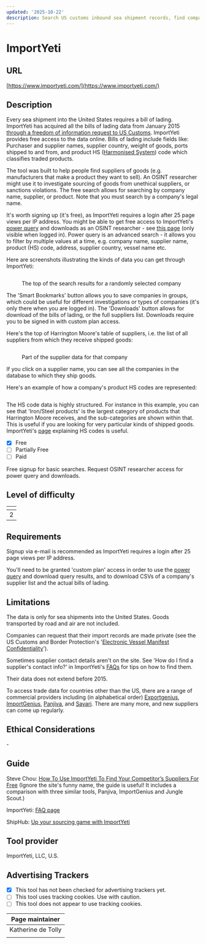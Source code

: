 ```yaml
---
updated: '2025-10-22'
description: Search US customs inbound sea shipment records, find company suppliers.
---
```


# ImportYeti

## URL

[https://www.importyeti.com/](https://www.importyeti.com/)

## Description

Every sea shipment into the United States requires a bill of lading. ImportYeti has acquired all the bills of lading data from January 2015 [through a freedom of information request to US Customs](https://www.importyeti.com/faqs). ImportYeti provides free access to the data online. Bills of lading include fields like: Purchaser and supplier names, supplier country, weight of goods, ports shipped to and from, and product HS ([Harmonised System](https://en.wikipedia.org/wiki/Harmonized_System)) code which classifies traded products.

The tool was built to help people find suppliers of goods (e.g. manufacturers that make a product they want to sell). An OSINT researcher might use it to investigate sourcing of goods from unethical suppliers, or sanctions violations. The free search allows for searching by company name, supplier, or product. Note that you must search by a company's legal name.

It's worth signing up (it's free), as ImportYeti requires a login after 25 page views per IP address. You might be able to get free access to ImportYeti's [power query](https://www.importyeti.com/power/us) and downloads as an OSINT researcher - see [this page](https://www.importyeti.com/pricing/custom-plan?source=survey) (only visible when logged in). Power query is an advanced search - it allows you to filter by multiple values at a time, e.g. company name, supplier name, product (HS) code, address, supplier country, vessel name etc.

Here are screenshots illustrating the kinds of data you can get through ImportYeti:

<figure><img src=".gitbook/assets/Screenshot 2024-09-25 at 11.30.10.png" alt=""><figcaption><p>The top of the search results for a randomly selected company</p></figcaption></figure>

The 'Smart Bookmarks' button allows you to save companies in groups, which could be useful for different investigations or types of companies (it's only there when you are logged in). The 'Downloads' button allows for download of the bills of lading, or the full suppliers list. Downloads require you to be signed in with custom plan access.

Here's the top of Harrington Moore's table of suppliers, i.e. the list of all suppliers from which they receive shipped goods:

<figure><img src=".gitbook/assets/Screenshot 2024-09-25 at 11.30.36.png" alt=""><figcaption><p>Part of the supplier data for that company</p></figcaption></figure>

If you click on a supplier name, you can see all the companies in the database to which they ship goods.

Here's an example of how a company's product HS codes are represented:

<figure><img src=".gitbook/assets/Screenshot 2024-09-25 at 11.30.49.png" alt=""><figcaption></figcaption></figure>

The HS code data is highly structured. For instance in this example, you can see that 'Iron/Steel products' is the largest category of products that Harrington Moore receives, and the sub-categories are shown within that. This is useful if you are looking for very particular kinds of shipped goods. ImportYeti's [page](https://www.importyeti.com/hs-codes) explaining HS codes is useful.

* [x] Free
* [ ] Partially Free
* [ ] Paid

Free signup for basic searches. Request OSINT researcher access for power query and downloads.

## Level of difficulty

<table><thead><tr><th data-type="rating" data-max="5"></th></tr></thead><tbody><tr><td>2</td></tr></tbody></table>

## Requirements

Signup via e-mail is recommended as ImportYeti requires a login after 25 page views per IP address.

You'll need to be granted 'custom plan' access in order to use the [power query](https://www.importyeti.com/power/us) and download query results, and to download CSVs of a company's supplier list and the actual bills of lading.

## Limitations

The data is only for sea shipments into the United States. Goods transported by road and air are not included.

Companies can request that their import records are made private (see the US Customs and Border Protection's '[Electronic Vessel Manifest Confidentiality](https://www.cbp.gov/trade/automated/electronic-vessel-manifest-confidentiality)').

Sometimes supplier contact details aren't on the site. See 'How do I find a supplier's contact info?' in ImportYeti's [FAQs](https://www.importyeti.com/faqs) for tips on how to find them.

Their data does not extend before 2015.

To access trade data for countries other than the US, there are a range of commercial providers including (in alphabetical order) [Exportgenius](https://www.exportgenius.in/), [ImportGenius](https://www.importgenius.com/), [Panjiva](https://www.spglobal.com/market-intelligence/en/solutions/products/panjiva-supply-chain-intelligence?utm_source=panjiva\&utm_medium=website\&utm_content=homepage), and [Sayari](https://sayari.com). There are many more, and new suppliers can come up regularly.

## Ethical Considerations

\-

## Guide

Steve Chou: [How To Use ImportYeti To Find Your Competitor’s Suppliers For Free](https://mywifequitherjob.com/importyeti/#What_Is_ImportYeti) (Ignore the site's funny name, the guide is useful! It includes a comparison with three similar tools, Panjiva, ImportGenius and Jungle Scout.)

ImportYeti: [FAQ page](https://www.importyeti.com/faqs)

ShipHub: [Up your sourcing game with ImportYeti](https://www.shiphub.co/up-your-sourcing-game-with-importyeti/)

## Tool provider

ImportYeti, LLC, U.S.

## Advertising Trackers

* [x] This tool has not been checked for advertising trackers yet.
* [ ] This tool uses tracking cookies. Use with caution.
* [ ] This tool does not appear to use tracking cookies.

| Page maintainer    |
| ------------------ |
| Katherine de Tolly |
|                    |
